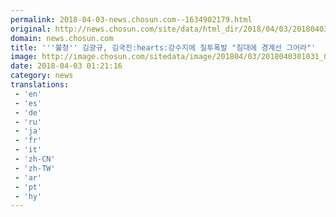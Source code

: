 ```yaml
---
permalink: 2018-04-03-news.chosun.com--1634902179.html
original: http://news.chosun.com/site/data/html_dir/2018/04/03/2018040301073.html
domain: news.chosun.com
title: '''불청'' 김광규, 김국진:hearts:강수지에 질투폭발 "침대에 경계선 그어라"'
image: http://image.chosun.com/sitedata/image/201804/03/2018040301031_0.jpg
date: 2018-04-03 01:21:16
category: news
translations: 
 - 'en'
 - 'es'
 - 'de'
 - 'ru'
 - 'ja'
 - 'fr'
 - 'it'
 - 'zh-CN'
 - 'zh-TW'
 - 'ar'
 - 'pt'
 - 'hy'
---
```


